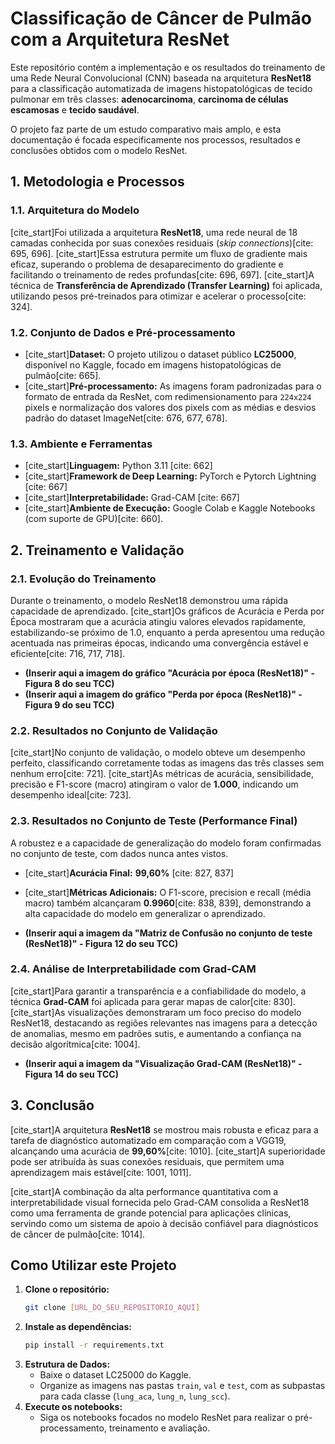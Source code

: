 # Classificação de Câncer de Pulmão com a Arquitetura ResNet

Este repositório contém a implementação e os resultados do treinamento de uma Rede Neural Convolucional (CNN) baseada na arquitetura **ResNet18** para a classificação automatizada de imagens histopatológicas de tecido pulmonar em três classes: **adenocarcinoma**, **carcinoma de células escamosas** e **tecido saudável**.

O projeto faz parte de um estudo comparativo mais amplo, e esta documentação é focada especificamente nos processos, resultados e conclusões obtidos com o modelo ResNet.

## 1. Metodologia e Processos

### 1.1. Arquitetura do Modelo
[cite_start]Foi utilizada a arquitetura **ResNet18**, uma rede neural de 18 camadas conhecida por suas conexões residuais (*skip connections*)[cite: 695, 696]. [cite_start]Essa estrutura permite um fluxo de gradiente mais eficaz, superando o problema de desaparecimento do gradiente e facilitando o treinamento de redes profundas[cite: 696, 697]. [cite_start]A técnica de **Transferência de Aprendizado (Transfer Learning)** foi aplicada, utilizando pesos pré-treinados para otimizar e acelerar o processo[cite: 324].

### 1.2. Conjunto de Dados e Pré-processamento
* [cite_start]**Dataset:** O projeto utilizou o dataset público **LC25000**, disponível no Kaggle, focado em imagens histopatológicas de pulmão[cite: 665].
* [cite_start]**Pré-processamento:** As imagens foram padronizadas para o formato de entrada da ResNet, com redimensionamento para `224x224` pixels e normalização dos valores dos pixels com as médias e desvios padrão do dataset ImageNet[cite: 676, 677, 678].

### 1.3. Ambiente e Ferramentas
* [cite_start]**Linguagem:** Python 3.11 [cite: 662]
* [cite_start]**Framework de Deep Learning:** PyTorch e Pytorch Lightning [cite: 667]
* [cite_start]**Interpretabilidade:** Grad-CAM [cite: 667]
* [cite_start]**Ambiente de Execução:** Google Colab e Kaggle Notebooks (com suporte de GPU)[cite: 660].

## 2. Treinamento e Validação

### 2.1. Evolução do Treinamento
Durante o treinamento, o modelo ResNet18 demonstrou uma rápida capacidade de aprendizado. [cite_start]Os gráficos de Acurácia e Perda por Época mostraram que a acurácia atingiu valores elevados rapidamente, estabilizando-se próximo de 1.0, enquanto a perda apresentou uma redução acentuada nas primeiras épocas, indicando uma convergência estável e eficiente[cite: 716, 717, 718].

* **(Inserir aqui a imagem do gráfico "Acurácia por época (ResNet18)" - Figura 8 do seu TCC)**
* **(Inserir aqui a imagem do gráfico "Perda por época (ResNet18)" - Figura 9 do seu TCC)**

### 2.2. Resultados no Conjunto de Validação
[cite_start]No conjunto de validação, o modelo obteve um desempenho perfeito, classificando corretamente todas as imagens das três classes sem nenhum erro[cite: 721]. [cite_start]As métricas de acurácia, sensibilidade, precisão e F1-score (macro) atingiram o valor de **1.000**, indicando um desempenho ideal[cite: 723].

### 2.3. Resultados no Conjunto de Teste (Performance Final)
A robustez e a capacidade de generalização do modelo foram confirmadas no conjunto de teste, com dados nunca antes vistos.
* [cite_start]**Acurácia Final:** **99,60%** [cite: 827, 837]
* [cite_start]**Métricas Adicionais:** O F1-score, precision e recall (média macro) também alcançaram **0.9960**[cite: 838, 839], demonstrando a alta capacidade do modelo em generalizar o aprendizado.

* **(Inserir aqui a imagem da "Matriz de Confusão no conjunto de teste (ResNet18)" - Figura 12 do seu TCC)**

### 2.4. Análise de Interpretabilidade com Grad-CAM
[cite_start]Para garantir a transparência e a confiabilidade do modelo, a técnica **Grad-CAM** foi aplicada para gerar mapas de calor[cite: 830]. [cite_start]As visualizações demonstraram um foco preciso do modelo ResNet18, destacando as regiões relevantes nas imagens para a detecção de anomalias, mesmo em padrões sutis, e aumentando a confiança na decisão algorítmica[cite: 1004].

* **(Inserir aqui a imagem da "Visualização Grad-CAM (ResNet18)" - Figura 14 do seu TCC)**

## 3. Conclusão

[cite_start]A arquitetura **ResNet18** se mostrou mais robusta e eficaz para a tarefa de diagnóstico automatizado em comparação com a VGG19, alcançando uma acurácia de **99,60%**[cite: 1010]. [cite_start]A superioridade pode ser atribuída às suas conexões residuais, que permitem uma aprendizagem mais estável[cite: 1001, 1011].

[cite_start]A combinação da alta performance quantitativa com a interpretabilidade visual fornecida pelo Grad-CAM consolida a ResNet18 como uma ferramenta de grande potencial para aplicações clínicas, servindo como um sistema de apoio à decisão confiável para diagnósticos de câncer de pulmão[cite: 1014].

## Como Utilizar este Projeto

1.  **Clone o repositório:**
    ```bash
    git clone [URL_DO_SEU_REPOSITORIO_AQUI]
    ```
2.  **Instale as dependências:**
    ```bash
    pip install -r requirements.txt
    ```
3.  **Estrutura de Dados:**
    * Baixe o dataset LC25000 do Kaggle.
    * Organize as imagens nas pastas `train`, `val` e `test`, com as subpastas para cada classe (`lung_aca`, `lung_n`, `lung_scc`).
4.  **Execute os notebooks:**
    * Siga os notebooks focados no modelo ResNet para realizar o pré-processamento, treinamento e avaliação.
